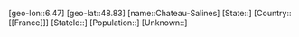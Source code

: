 ﻿---
location: [48.83,6.47]
type: City
tags:
- geo/City


SpocWebEntityId: 29553
isDeleted: false
confidential: public

---
[geo-lon::6.47]
[geo-lat::48.83]
[name::Chateau-Salines]
[State::]
[Country::[[France]]]
[StateId::]
[Population::]
[Unknown::]

